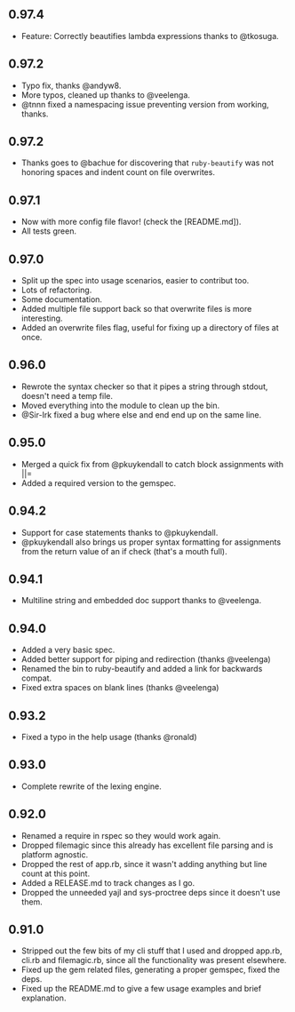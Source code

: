 ## 0.97.4
* Feature:  Correctly beautifies lambda expressions thanks to @tkosuga.

## 0.97.2
* Typo fix, thanks @andyw8.
* More typos, cleaned up thanks to @veelenga.
* @tnnn fixed a namespacing issue preventing version from working, thanks.

## 0.97.2
* Thanks goes to @bachue for discovering that `ruby-beautify` was not honoring spaces and indent count on file overwrites.

## 0.97.1
* Now with more config file flavor! (check the [README.md]).
* All tests green.

## 0.97.0
* Split up the spec into usage scenarios, easier to contribut too.
* Lots of refactoring.
* Some documentation.
* Added multiple file support back so that overwrite files is more interesting.
* Added an overwrite files flag, useful for fixing up a directory of files at once.

## 0.96.0
* Rewrote the syntax checker so that it pipes a string through stdout, doesn't need a temp file.
* Moved everything into the module to clean up the bin.
* @Sir-Irk fixed a bug where else and end end up on the same line.

## 0.95.0
* Merged a quick fix from @pkuykendall to catch block assignments with ||=
* Added a required version to the gemspec.

## 0.94.2
* Support for case statements thanks to @pkuykendall.
* @pkuykendall also brings us proper syntax formatting for assignments from the return value of an if check (that's a mouth full).

## 0.94.1
* Multiline string and embedded doc support thanks to @veelenga.

## 0.94.0
* Added a very basic spec.
* Added better support for piping and redirection (thanks @veelenga)
* Renamed the bin to ruby-beautify and added a link for backwards compat.
* Fixed extra spaces on blank lines (thanks @veelenga)

## 0.93.2
* Fixed a typo in the help usage (thanks @ronald)

## 0.93.0
* Complete rewrite of the lexing engine.

## 0.92.0
* Renamed a require in rspec so they would work again.
* Dropped filemagic since this already has excellent file parsing and is platform agnostic.
* Dropped the rest of app.rb, since it wasn't adding anything but line count at this point.
* Added a RELEASE.md to track changes as I go.
* Dropped the unneeded yajl and sys-proctree deps since it doesn't use them.

## 0.91.0
* Stripped out the few bits of my cli stuff that I used and dropped app.rb, cli.rb and filemagic.rb, since all the functionality was present elsewhere.
* Fixed up the gem related files, generating a proper gemspec, fixed the deps.
* Fixed up the README.md to give a few usage examples and brief explanation.
